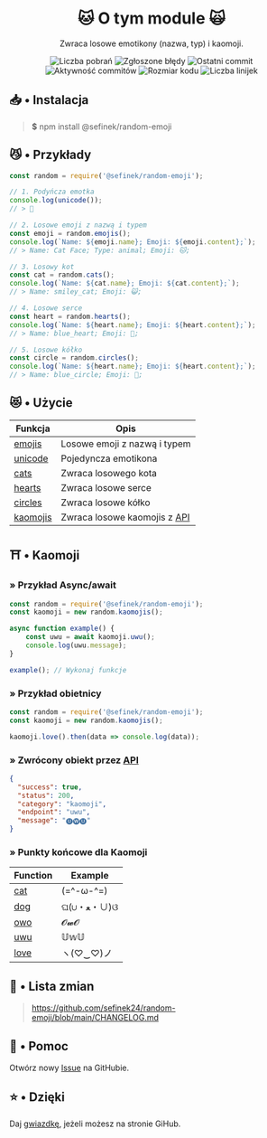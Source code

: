 <div align="center">
    <h1>🐱 O tym module 🙀</h1>
    <p>Zwraca losowe emotikony (nazwa, typ) i kaomoji.</p>
    <a href="https://www.npmjs.com/package/@sefinek/random-emoji" target="_blank" title="random-emoji - npm" style="text-decoration:none">
        <img src="https://img.shields.io/npm/dt/@sefinek/random-emoji.svg?maxAge=3600" alt="Liczba pobrań">
        <img src="https://img.shields.io/github/issues/sefinek24/random-emoji" alt="Zgłoszone błędy">
        <img src="https://img.shields.io/github/last-commit/sefinek24/random-emoji" alt="Ostatni commit">
        <img src="https://img.shields.io/github/commit-activity/w/sefinek24/random-emoji" alt="Aktywność commitów">
        <img src="https://img.shields.io/github/languages/code-size/sefinek24/random-emoji" alt="Rozmiar kodu">
        <img src="https://img.shields.io/tokei/lines/github/sefinek24/random-emoji" alt="Liczba linijek">
    </a>
</div>

## 📥 • Instalacja
> **$** npm install @sefinek/random-emoji

## 😼 • Przykłady
```js
const random = require('@sefinek/random-emoji');

// 1. Podyńcza emotka
console.log(unicode());
// > 🥰

// 2. Losowe emoji z nazwą i typem
const emoji = random.emojis();
console.log(`Name: ${emoji.name}; Emoji: ${emoji.content};`);
// > Name: Cat Face; Type: animal; Emoji: 🐱;

// 3. Losowy kot
const cat = random.cats();
console.log(`Name: ${cat.name}; Emoji: ${cat.content};`);
// > Name: smiley_cat; Emoji: 😺;

// 4. Losowe serce
const heart = random.hearts();
console.log(`Name: ${heart.name}; Emoji: ${heart.content};`);
// > Name: blue_heart; Emoji: 💙;

// 5. Losowe kółko
const circle = random.circles();
console.log(`Name: ${heart.name}; Emoji: ${heart.content};`);
// > Name: blue_circle; Emoji: 🔵;
```

## 😻 • Użycie
| Funkcja                                                                   | Opis                                                      |
|---------------------------------------------------------------------------|-----------------------------------------------------------|
| [emojis](https://github.com/sefinek24/random-emoji#%EF%B8%8F--kaomojis)   | Losowe emoji z nazwą i typem                              |
| [unicode](https://github.com/sefinek24/random-emoji#%EF%B8%8F--kaomojis)  | Pojedyncza emotikona                                      |
| [cats](https://github.com/sefinek24/random-emoji#%EF%B8%8F--kaomojis)     | Zwraca losowego kota                                      |
| [hearts](https://github.com/sefinek24/random-emoji#%EF%B8%8F--kaomojis)   | Zwraca losowe serce                                       |
| [circles](https://github.com/sefinek24/random-emoji#%EF%B8%8F--kaomojis)  | Zwraca losowe kółko                                       |
| [kaomojis](https://github.com/sefinek24/random-emoji#%EF%B8%8F--kaomojis) | Zwraca losowe kaomojis z [API](https://api.skiffybot.xyz) |

## ⛩️ • Kaomoji
### » Przykład Async/await
```js
const random = require('@sefinek/random-emoji');
const kaomoji = new random.kaomojis();

async function example() {
    const uwu = await kaomoji.uwu();
    console.log(uwu.message);
}

example(); // Wykonaj funkcje
```

### » Przykład obietnicy
```js
const random = require('@sefinek/random-emoji');
const kaomoji = new random.kaomojis();

kaomoji.love().then(data => console.log(data));
```

### » Zwrócony obiekt przez [API](https://api.skiffybot.xyz)
```json
{
  "success": true,
  "status": 200,
  "category": "kaomoji",
  "endpoint": "uwu",
  "message": "🅤🅦🅤"
}
```

### » Punkty końcowe dla Kaomoji
| Function                                              | Example   |
|-------------------------------------------------------|-----------|
| [cat](https://api.skiffybot.xyz/api/v1/kaomoji/cat)   | (=^-ω-^=) |
| [dog](https://api.skiffybot.xyz/api/v1/kaomoji/dog)   | ଘ(∪・ﻌ・∪)ଓ |
| [owo](https://api.skiffybot.xyz/api/v1/kaomoji/owo)   | 𝓞𝔀𝓞    |
| [uwu](https://api.skiffybot.xyz/api/v1/kaomoji/uwu)   | 𝕌𝕨𝕌    |
| [love](https://api.skiffybot.xyz/api/v1/kaomoji/love) | ヽ(♡‿♡)ノ   |

## 📝 • Lista zmian
> https://github.com/sefinek24/random-emoji/blob/main/CHANGELOG.md

## 🤝 • Pomoc
Otwórz nowy [Issue](https://github.com/sefinek24/random-emoji/issues/new/choose) na GitHubie.  
  
## ⭐ • Dzięki
Daj [gwiazdkę](https://github.com/sefinek24/random-emoji), jeżeli możesz na stronie GiHub.